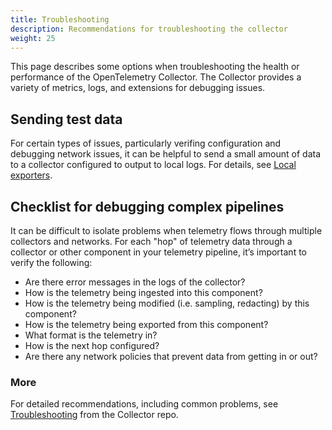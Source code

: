 ```yaml
---
title: Troubleshooting
description: Recommendations for troubleshooting the collector
weight: 25
---
```


This page describes some options when troubleshooting the health or performance
of the OpenTelemetry Collector. The Collector provides a variety of metrics,
logs, and extensions for debugging issues.

## Sending test data

For certain types of issues, particularly verifing configuration and debugging
network issues, it can be helpful to send a small amount of data to a collector
configured to output to local logs. For details, see
[Local exporters](https://github.com/open-telemetry/opentelemetry-collector/blob/main/docs/troubleshooting.md#local-exporters).

## Checklist for debugging complex pipelines

It can be difficult to isolate problems when telemetry flows through multiple
collectors and networks. For each "hop" of telemetry data through a collector or
other component in your telemetry pipeline, it’s important to verify the
following:

- Are there error messages in the logs of the collector?
- How is the telemetry being ingested into this component?
- How is the telemetry being modified (i.e. sampling, redacting) by this
  component?
- How is the telemetry being exported from this component?
- What format is the telemetry in?
- How is the next hop configured?
- Are there any network policies that prevent data from getting in or out?

### More

For detailed recommendations, including common problems, see
[Troubleshooting](https://github.com/open-telemetry/opentelemetry-collector/blob/main/docs/troubleshooting.md)
from the Collector repo.
